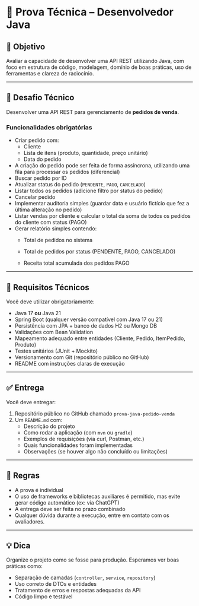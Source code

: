 # 🧪 Prova Técnica – Desenvolvedor Java


## 🎯 Objetivo

Avaliar a capacidade de desenvolver uma API REST utilizando Java, com foco em estrutura de código, modelagem, domínio de boas práticas, uso de ferramentas e clareza de raciocínio.

---

## 💼 Desafio Técnico

Desenvolver uma API REST para gerenciamento de **pedidos de venda**.

### Funcionalidades obrigatórias

- Criar pedido com:
  - Cliente
  - Lista de itens (produto, quantidade, preço unitário)
  - Data do pedido
- A criação do pedido pode ser feita de forma assíncrona, utilizando uma fila para processar os pedidos (diferencial)
- Buscar pedido por ID
- Atualizar status do pedido (`PENDENTE`, `PAGO`, `CANCELADO`)
- Listar todos os pedidos (adicione filtro por status do pedido)
- Cancelar pedido
- Implementar auditoria simples (guardar data e usuário fictício que fez a última alteração no pedido)
- Listar vendas por cliente e calcular o total da soma de todos os pedidos do cliente com status (PAGO)
- Gerar relatório simples contendo:
  - Total de pedidos no sistema
  
  - Total de pedidos por status (PENDENTE, PAGO, CANCELADO)
  
  - Receita total acumulada dos pedidos PAGO

---

## 🔧 Requisitos Técnicos

Você deve utilizar obrigatoriamente:

- Java 17 **ou** Java 21  
- Spring Boot (qualquer versão compatível com Java 17 ou 21)  
- Persistência com JPA + banco de dados H2 ou Mongo DB
- Validações com Bean Validation  
- Mapeamento adequado entre entidades (Cliente, Pedido, ItemPedido, Produto)  
- Testes unitários (JUnit + Mockito)  
- Versionamento com Git (repositório público no GitHub)  
- README com instruções claras de execução  

---

## ✅ Entrega

Você deve entregar:

1. Repositório público no GitHub chamado `prova-java-pedido-venda`  
2. Um `README.md` com:
   - Descrição do projeto  
   - Como rodar a aplicação (com `mvn` ou `gradle`)  
   - Exemplos de requisições (via curl, Postman, etc.)  
   - Quais funcionalidades foram implementadas  
   - Observações (se houver algo não concluído ou limitações)

---

## 🚫 Regras

- A prova é individual  
- O uso de frameworks e bibliotecas auxiliares é permitido, mas evite gerar código automático (ex: via ChatGPT)  
- A entrega deve ser feita no prazo combinado  
- Qualquer dúvida durante a execução, entre em contato com os avaliadores.

---

## 💡 Dica

Organize o projeto como se fosse para produção. Esperamos ver boas práticas como:

- Separação de camadas (`controller`, `service`, `repository`)  
- Uso correto de DTOs e entidades  
- Tratamento de erros e respostas adequadas da API  
- Código limpo e testável
